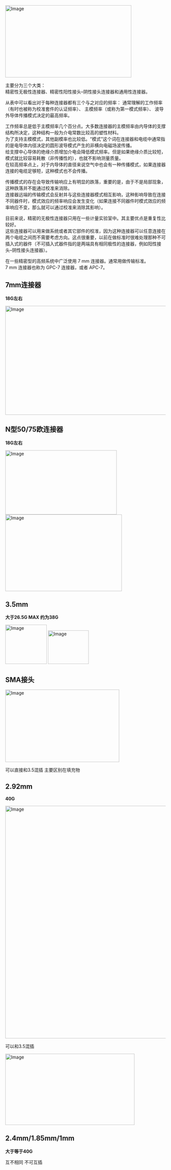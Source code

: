 <img width="396" height="226" alt="Image" src="https://github.com/user-attachments/assets/fa98b62d-e570-4373-a9ae-0a7a0db71124" />

主要分为三个大类：  
精密性无极性连接器、精密性阳性接头–阴性接头连接器和通用性连接器。

从表中可以看出对于每种连接器都有三个与之对应的频率：
                     通常理解的工作频率（有时也被称为校准套件的认证频率）、
                     主模频率（或称为第一模式频率）、
                     波导外导体传播模式决定的最高频率。  

工作频率总是低于主模频率几个百分点。大多数连接器的主模频率由内导体的支撑结构所决定，这种结构一般为介电常数比较高的塑性材料。  
为了支持主模模式，其他副模率也比较低。“模式”这个词在连接器和电缆中通常指的是电导体内径决定的圆形波导模式产生的非横向电磁场波传播。  
给支撑中心导体的绝缘介质增加介电会降低模式频率。但是如果绝缘介质比较短，模式就比较容易耗散（非传播性的），也就不影响测量质量。  
在较高频率点上，对于内导体的直径来说空气中也会有一种传播模式，如果连接器连接的电缆足够短，这种模式也不会传播。  

传播模式的存在会导致传输响应上有明显的跌落，重要的是，由于不是局部现象，这种跌落并不能通过校准来消除。  
连接器远端的传输模式会反射并与这些连接器模式相互影响，这种影响导致在连接不同器件时，模式效应的频率响应会发生变化（如果连接不同器件时模式效应的频率响应不变，那么就可以通过校准来消除其影响）。  

目前来说，精密的无极性连接器只用在一些计量实验室中。其主要优点是重复性比较好。  
这些连接器可以用来做系统或者其它部件的校准，因为这种连接器可以任意连接在两个电缆之间而不需要考虑方向。这点很重要，以前在做标准时很难处理那种不可插入式的器件（不可插入式器件指的是两端具有相同极性的连接器，例如阳性接头–阴性接头连接器）。  

在一些精密型的高频系统中广泛使用 7 mm 连接器。通常用做传输标准。  
7 mm 连接器也称为 GPC-7 连接器，或者 APC-7。

## 7mm连接器

__18G左右__

<img width="560" height="341" alt="Image" src="https://github.com/user-attachments/assets/cd896a4b-e417-4d6d-8b8e-c2e4feb49016" />


## N型50/75欧连接器

__18G左右__

<img width="350" height="201" alt="Image" src="https://github.com/user-attachments/assets/b8681348-24a5-47ab-bf99-d974b573c36e" />

<img width="366" height="240" alt="Image" src="https://github.com/user-attachments/assets/604288cb-2a6f-4461-a2c6-88bd4f95a388" />

## 3.5mm 

__大于26.5G MAX 约为38G__

<img width="130" height="123" alt="Image" src="https://github.com/user-attachments/assets/47fc4387-871e-4ad6-8ff9-06d7e66eee51" />

<img width="128" height="105" alt="Image" src="https://github.com/user-attachments/assets/344734cd-af40-40d1-a143-f4426bfe4166" />




## SMA接头


<img width="358" height="227" alt="Image" src="https://github.com/user-attachments/assets/e4380bf6-7816-4064-84a0-9c5afdd5d788" />

可以直接和3.5混插 主要区别在填充物

## 2.92mm

__40G__

<img width="869" height="728" alt="Image" src="https://github.com/user-attachments/assets/791a7582-2f16-4b06-bf8c-911dadda07d9" />

可以和3.5混插

<img width="406" height="223" alt="Image" src="https://github.com/user-attachments/assets/32bd4de7-8455-4586-b4ff-0bd4d61acd1c" />


## 2.4mm/1.85mm/1mm

__大于等于40G__

互不相同 不可互插








